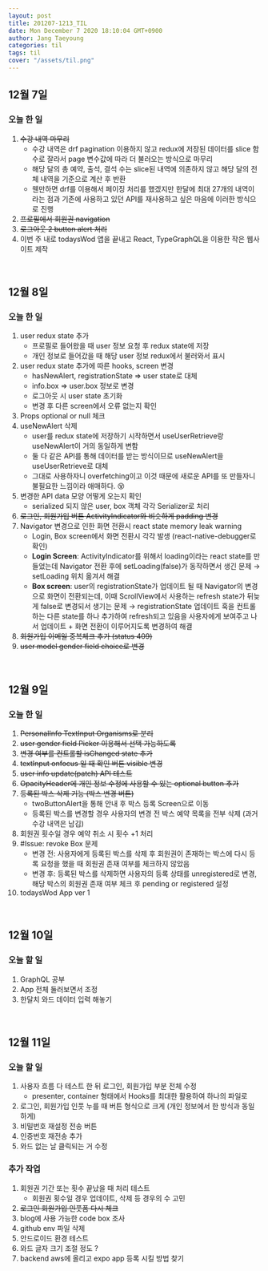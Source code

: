 ```yaml
---
layout: post
title: 201207-1213_TIL
date: Mon December 7 2020 18:10:04 GMT+0900
author: Jang Taeyoung
categories: til
tags: til
cover: "/assets/til.png"
---
```


## 12월 7일

### 오늘 한 일

1. ~~수강 내역 마무리~~
   - 수강 내역은 drf pagination 이용하지 않고 redux에 저장된 데이터를 slice 함수로 잘라서 page 변수값에 따라 더 불러오는 방식으로 마무리
   - 해당 달의 총 예약, 출석, 결석 수는 slice된 내역에 의존하지 않고 해당 달의 전체 내역을 기준으로 계산 후 반환
   - 웬만하면 drf를 이용해서 페이징 처리를 했겠지만 한달에 최대 27개의 내역이라는 점과 기존에 사용하고 있던 API를 재사용하고 싶은 마음에 이러한 방식으로 진행
2. ~~프로필에서 회원권 navigation~~
3. ~~로그아웃 2 button alert 처리~~
4. 이번 주 내로 todaysWod 앱을 끝내고 React, TypeGraphQL을 이용한 작은 웹사이트 제작

<br />

## 12월 8일

### 오늘 한 일

1. user redux state 추가
   - 프로필로 들어왔을 때 user 정보 요청 후 redux state에 저장
   - 개인 정보로 들어갔을 때 해당 user 정보 redux에서 불러와서 표시
2. user redux state 추가에 따른 hooks, screen 변경
   - hasNewAlert, registrationState => user state로 대체
   - info.box => user.box 정보로 변경
   - 로그아웃 시 user state 초기화
   - 변경 후 다른 screen에서 오류 없는지 확인
3. Props optional or null 체크
4. useNewAlert 삭제
   - user를 redux state에 저장하기 시작하면서 useUserRetrieve랑 useNewAlert이 거의 동일하게 변함
   - 둘 다 같은 API를 통해 데이터를 받는 방식이므로 useNewAlert을 useUserRetrieve로 대체
   - 그대로 사용하자니 overfetching이고 이것 때문에 새로운 API를 또 만들자니 불필요한 느낌이라 애매하다. 😵
5. 변경한 API data 모양 어떻게 오는지 확인
   - serialized 되지 않은 user, box 객체 각각 Serializer로 처리
6. ~~로그인, 회원가입 버튼 ActivityIndicator와 비슷하게 padding 변경~~
7. Navigator 변경으로 인한 화면 전환시 react state memory leak warning
   - Login, Box screen에서 화면 전환시 각각 발생 (react-native-debugger로 확인)
   - **Login Screen**: ActivityIndicator를 위해서 loading이라는 react state를 만들었는데 Navigator 전환 후에 setLoading(false)가 동작하면서 생긴 문제 → setLoading 위치 옮겨서 해결
   - **Box screen**: user의 registrationState가 업데이트 될 때 Navigator의 변경으로 화면이 전환되는데, 이때 ScrollView에서 사용하는 refresh state가 뒤늦게 false로 변경되서 생기는 문제 → registrationState 업데이트 훅을 컨트롤 하는 다른 state를 하나 추가하여 refresh되고 있음을 사용자에게 보여주고 나서 업데이트 + 화면 전환이 이루어지도록 변경하여 해결
8.  ~~회원가입 이메일 중복체크 추가 (status 409)~~
9.  ~~user model gender field choice로 변경~~

<br />

## 12월 9일

### 오늘 한 일

1. ~~PersonalInfo TextInput Organisms로 분리~~
2. ~~user gender field Picker 이용해서 선택 가능하도록~~
3. ~~변경 여부를 컨트롤할 isChanged state 추가~~
4. ~~textInput onfocus 일 때 확인 버튼 visible 변경~~
5. ~~user info update(patch) API 테스트~~
6. ~~OpacityHeader에 개인 정보 수정에 사용할 수 있는 optional button 추가~~
7. ~~등록된 박스 삭제 기능 (박스 변경 버튼)~~
   - twoButtonAlert을 통해 안내 후 박스 등록 Screen으로 이동
   - 등록된 박스를 변경할 경우 사용자의 변경 전 박스 예약 목록을 전부 삭제 (과거 수강 내역은 남김)
8. 회원권 횟수일 경우 예약 취소 시 횟수 +1 처리
9. #Issue: revoke Box 문제
   - 변경 전: 사용자에게 등록된 박스를 삭제 후 회원권이 존재하는 박스에 다시 등록 요청을 했을 때 회원권 존재 여부를 체크하지 않았음
   - 변경 후: 등록된 박스를 삭제하면 사용자의 등록 상태를 unregistered로 변경, 해당 박스의 회원권 존재 여부 체크 후 pending or registered 설정
10. todaysWod App ver 1

<br />

## 12월 10일

### 오늘 할 일

1. GraphQL 공부
2. App 전체 둘러보면서 조정
3. 한달치 와드 데이터 입력 해놓기

<br />

## 12월 11일

### 오늘 할 일

1. 사용자 흐름 다 테스트 한 뒤 로그인, 회원가입 부분 전체 수정
   - presenter, container 형태에서 Hooks를 최대한 활용하여 하나의 파일로
2. 로그인, 회원가입 인풋 누를 때 버튼 형식으로 크게 (개인 정보에서 한 방식과 동일하게)
3. 비밀번호 재설정 전송 버튼
4. 인증번호 재전송 추가
5. 와드 없는 날 클릭되는 거 수정


### 추가 작업

1. 회원권 기간 또는 횟수 끝났을 때 처리 테스트
   - 회원권 횟수일 경우 업데이트, 삭제 등 경우의 수 고민
2. ~~로그인 회원가입 인풋폼 다시 체크~~
3. blog에 사용 가능한 code box 조사
4. github env 파일 삭제
5. 안드로이드 환경 테스트
6. 와드 글자 크기 조절 정도 ?
7. backend aws에 올리고 expo app 등록 시킬 방법 찾기
